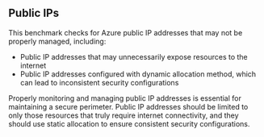 ## Public IPs

This benchmark checks for Azure public IP addresses that may not be properly managed, including:

- Public IP addresses that may unnecessarily expose resources to the internet
- Public IP addresses configured with dynamic allocation method, which can lead to inconsistent security configurations

Properly monitoring and managing public IP addresses is essential for maintaining a secure perimeter. Public IP addresses should be limited to only those resources that truly require internet connectivity, and they should use static allocation to ensure consistent security configurations. 
